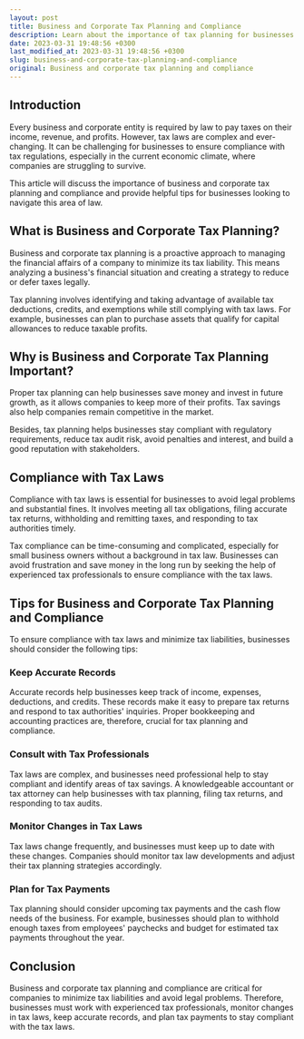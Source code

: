 ```yaml
---
layout: post
title: Business and Corporate Tax Planning and Compliance
description: Learn about the importance of tax planning for businesses and corporate entities to ensure compliance with tax laws.
date: 2023-03-31 19:48:56 +0300
last_modified_at: 2023-03-31 19:48:56 +0300
slug: business-and-corporate-tax-planning-and-compliance
original: Business and corporate tax planning and compliance
---
```

## Introduction

Every business and corporate entity is required by law to pay taxes on their income, revenue, and profits. However, tax laws are complex and ever-changing. It can be challenging for businesses to ensure compliance with tax regulations, especially in the current economic climate, where companies are struggling to survive.

This article will discuss the importance of business and corporate tax planning and compliance and provide helpful tips for businesses looking to navigate this area of law.

## What is Business and Corporate Tax Planning?

Business and corporate tax planning is a proactive approach to managing the financial affairs of a company to minimize its tax liability. This means analyzing a business's financial situation and creating a strategy to reduce or defer taxes legally.

Tax planning involves identifying and taking advantage of available tax deductions, credits, and exemptions while still complying with tax laws. For example, businesses can plan to purchase assets that qualify for capital allowances to reduce taxable profits.

## Why is Business and Corporate Tax Planning Important?

Proper tax planning can help businesses save money and invest in future growth, as it allows companies to keep more of their profits. Tax savings also help companies remain competitive in the market.

Besides, tax planning helps businesses stay compliant with regulatory requirements, reduce tax audit risk, avoid penalties and interest, and build a good reputation with stakeholders.

## Compliance with Tax Laws

Compliance with tax laws is essential for businesses to avoid legal problems and substantial fines. It involves meeting all tax obligations, filing accurate tax returns, withholding and remitting taxes, and responding to tax authorities timely.

Tax compliance can be time-consuming and complicated, especially for small business owners without a background in tax law. Businesses can avoid frustration and save money in the long run by seeking the help of experienced tax professionals to ensure compliance with the tax laws.

## Tips for Business and Corporate Tax Planning and Compliance

To ensure compliance with tax laws and minimize tax liabilities, businesses should consider the following tips:

### Keep Accurate Records

Accurate records help businesses keep track of income, expenses, deductions, and credits. These records make it easy to prepare tax returns and respond to tax authorities' inquiries. Proper bookkeeping and accounting practices are, therefore, crucial for tax planning and compliance.

### Consult with Tax Professionals

Tax laws are complex, and businesses need professional help to stay compliant and identify areas of tax savings. A knowledgeable accountant or tax attorney can help businesses with tax planning, filing tax returns, and responding to tax audits.

### Monitor Changes in Tax Laws

Tax laws change frequently, and businesses must keep up to date with these changes. Companies should monitor tax law developments and adjust their tax planning strategies accordingly.

### Plan for Tax Payments

Tax planning should consider upcoming tax payments and the cash flow needs of the business. For example, businesses should plan to withhold enough taxes from employees' paychecks and budget for estimated tax payments throughout the year.

## Conclusion

Business and corporate tax planning and compliance are critical for companies to minimize tax liabilities and avoid legal problems. Therefore, businesses must work with experienced tax professionals, monitor changes in tax laws, keep accurate records, and plan tax payments to stay compliant with the tax laws.